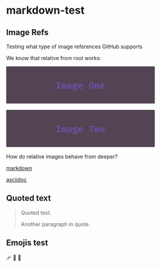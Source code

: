 # markdown-test

## Image Refs
Testing what type of image references GitHub supports

We know that relative from root works:


![image 1](images/img1/image1.png)


![image 2](images/img2/image2.png)

How do relative images behave from deeper?

[markdown](dir1/dir2/dir3/test.md)

[asciidoc](dir1/dir2/dir3/test.adoc)

## Quoted text

> Quoted text.
>
> Another paragraph in quote.

## Emojis test

:adhesive_bandage:
:hatched_chick:
:pushpin:



